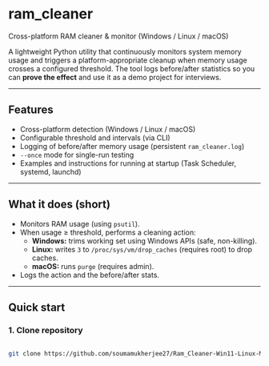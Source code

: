 # ram_cleaner

Cross-platform RAM cleaner & monitor (Windows / Linux / macOS)

A lightweight Python utility that continuously monitors system memory usage and triggers a platform-appropriate cleanup when memory usage crosses a configured threshold. The tool logs before/after statistics so you can **prove the effect** and use it as a demo project for interviews.

---

## Features
- Cross-platform detection (Windows / Linux / macOS)
- Configurable threshold and intervals (via CLI)
- Logging of before/after memory usage (persistent `ram_cleaner.log`)
- `--once` mode for single-run testing
- Examples and instructions for running at startup (Task Scheduler, systemd, launchd)

---

## What it does (short)
- Monitors RAM usage (using `psutil`).
- When usage ≥ threshold, performs a cleaning action:
  - **Windows:** trims working set using Windows APIs (safe, non-killing).
  - **Linux:** writes `3` to `/proc/sys/vm/drop_caches` (requires root) to drop caches.
  - **macOS:** runs `purge` (requires admin).
- Logs the action and the before/after stats.

---

## Quick start

### 1. Clone repository
```bash

git clone https://github.com/soumamukherjee27/Ram_Cleaner-Win11-Linux-Mac-OS.git

